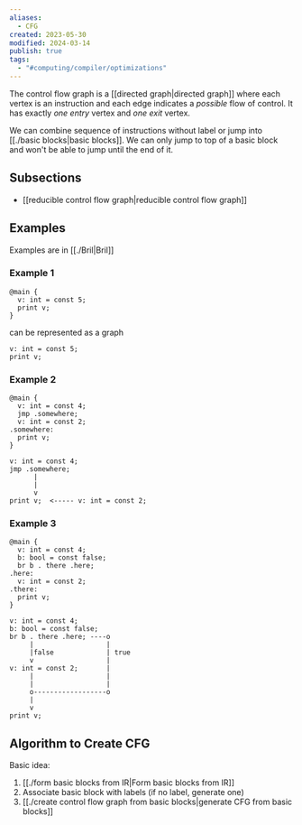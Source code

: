 ```yaml
---
aliases:
  - CFG
created: 2023-05-30
modified: 2024-03-14
publish: true
tags:
  - "#computing/compiler/optimizations"
---
```

The control flow graph is a [[directed graph|directed graph]] where each vertex is an instruction and each edge indicates a *possible* flow of control. It has exactly *one entry* vertex and *one exit* vertex.

We can combine sequence of instructions without label or jump into [[./basic blocks|basic blocks]]. We can only jump to top of a basic block and won't be able to jump until the end of it.

## Subsections
- [[reducible control flow graph|reducible control flow graph]]

## Examples
Examples are in [[./Bril|Bril]]

### Example 1
```bril
@main {
  v: int = const 5;
  print v;
}
```

can be represented as a graph

```
v: int = const 5;
print v;
```

### Example 2
```
@main {
  v: int = const 4;
  jmp .somewhere;
  v: int = const 2;
.somewhere:
  print v;
}
```

``` text
v: int = const 4;
jmp .somewhere;
      |
      |
      v
print v;  <----- v: int = const 2;
```

### Example 3
``` bril
@main {
  v: int = const 4;
  b: bool = const false;
  br b . there .here;
.here:
  v: int = const 2;
.there:
  print v;
}
```

```bril
v: int = const 4;
b: bool = const false;
br b . there .here; ----o
     |                  |
     |false             | true
     v                  |
v: int = const 2;       |
     |                  |
     |                  |
     o------------------o
     |
     v
print v;
```

## Algorithm to Create CFG
   Basic idea:
   1. [[./form basic blocks from IR|Form basic blocks from IR]]
   2. Associate basic block with labels (if no label, generate one)
   3. [[./create control flow graph from basic blocks|generate CFG from basic blocks]]
